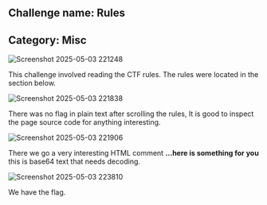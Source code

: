 ## Challenge name: Rules
## Category: Misc
![Screenshot 2025-05-03 221248](https://github.com/user-attachments/assets/baed43d1-75ae-4986-9501-da5b9f7e28b5)

This challenge involved reading the CTF rules. The rules were located in the section below.

![Screenshot 2025-05-03 221838](https://github.com/user-attachments/assets/074fe8ef-8401-4590-8263-f44ea66c5ca9)

There was no flag in plain text after scrolling the rules, It is good to inspect the page source code for anything interesting.

![Screenshot 2025-05-03 221906](https://github.com/user-attachments/assets/8f9ef453-f32c-43c9-9ee0-4dbed4a6829f)

There we go a very interesting HTML comment **...here is something for you** this is base64 text that needs decoding.

![Screenshot 2025-05-03 223810](https://github.com/user-attachments/assets/996901b8-f4d1-4c0d-87d8-edb8d9e5a075)

We have the flag.
